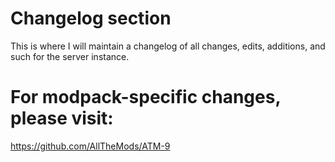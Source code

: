# Changelog section

This is where I will maintain a changelog of all changes, edits, additions, and such for the server instance.

# For modpack-specific changes, please visit:

https://github.com/AllTheMods/ATM-9
